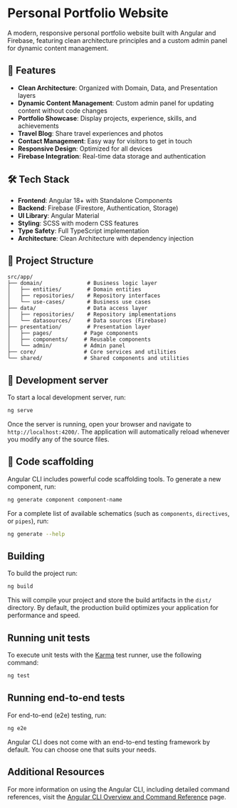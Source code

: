 # Personal Portfolio Website

A modern, responsive personal portfolio website built with Angular and Firebase, featuring clean architecture principles and a custom admin panel for dynamic content management.

## 🚀 Features

- **Clean Architecture**: Organized with Domain, Data, and Presentation layers
- **Dynamic Content Management**: Custom admin panel for updating content without code changes
- **Portfolio Showcase**: Display projects, experience, skills, and achievements
- **Travel Blog**: Share travel experiences and photos
- **Contact Management**: Easy way for visitors to get in touch
- **Responsive Design**: Optimized for all devices
- **Firebase Integration**: Real-time data storage and authentication

## 🛠️ Tech Stack

- **Frontend**: Angular 18+ with Standalone Components
- **Backend**: Firebase (Firestore, Authentication, Storage)
- **UI Library**: Angular Material
- **Styling**: SCSS with modern CSS features
- **Type Safety**: Full TypeScript implementation
- **Architecture**: Clean Architecture with dependency injection

## 📁 Project Structure

```
src/app/
├── domain/              # Business logic layer
│   ├── entities/        # Domain entities
│   ├── repositories/    # Repository interfaces
│   └── use-cases/       # Business use cases
├── data/                # Data access layer
│   ├── repositories/    # Repository implementations
│   └── datasources/     # Data sources (Firebase)
├── presentation/        # Presentation layer
│   ├── pages/          # Page components
│   ├── components/     # Reusable components
│   └── admin/          # Admin panel
├── core/               # Core services and utilities
└── shared/             # Shared components and utilities
```

## 🔧 Development server

To start a local development server, run:

```bash
ng serve
```

Once the server is running, open your browser and navigate to `http://localhost:4200/`. The application will automatically reload whenever you modify any of the source files.

## 🔨 Code scaffolding

Angular CLI includes powerful code scaffolding tools. To generate a new component, run:

```bash
ng generate component component-name
```

For a complete list of available schematics (such as `components`, `directives`, or `pipes`), run:

```bash
ng generate --help
```

## Building

To build the project run:

```bash
ng build
```

This will compile your project and store the build artifacts in the `dist/` directory. By default, the production build optimizes your application for performance and speed.

## Running unit tests

To execute unit tests with the [Karma](https://karma-runner.github.io) test runner, use the following command:

```bash
ng test
```

## Running end-to-end tests

For end-to-end (e2e) testing, run:

```bash
ng e2e
```

Angular CLI does not come with an end-to-end testing framework by default. You can choose one that suits your needs.

## Additional Resources

For more information on using the Angular CLI, including detailed command references, visit the [Angular CLI Overview and Command Reference](https://angular.dev/tools/cli) page.
